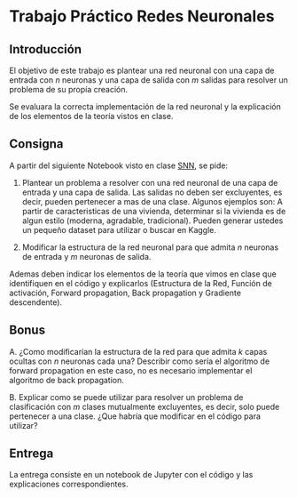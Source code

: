 # Trabajo Práctico Redes Neuronales

## Introducción

El objetivo de este trabajo es plantear una red neuronal con una capa de entrada con $n$ neuronas y una capa de salida con $m$ salidas para resolver un problema de su propía creación.

Se evaluara la correcta implementación de la red neuronal y la explicación de los elementos de la teoría vistos en clase.

## Consigna

A partir del siguiente Notebook visto en clase [SNN](https://github.com/IgnacioPardo/SNN/blob/main/SNN.ipynb), se pide:

1. Plantear un problema a resolver con una red neuronal de una capa de entrada y una capa de salida. Las salidas no deben ser excluyentes, es decir, pueden pertenecer a mas de una clase. Algunos ejemplos son: A partir de caracteristicas de una vivienda, determinar si la vivienda es de algun estilo (moderna, agradable, tradicional). Pueden generar ustedes un pequeño dataset para utilizar o buscar en Kaggle.

2. Modificar la estructura de la red neuronal para que admita $n$ neuronas de entrada y $m$ neuronas de salida.

Ademas deben indicar los elementos de la teoría que vimos en clase que identifiquen en el código y explicarlos (Estructura de la Red, Función de activación, Forward propagation, Back propagation y Gradiente descendente).

## Bonus

A. ¿Como modificarían la estructura de la red para que admita $k$ capas ocultas con $n$ neuronas cada una? Describir como sería el algoritmo de forward propagation en este caso, no es necesario implementar el algoritmo de back propagation.

B. Explicar como se puede utilizar para resolver un problema de clasificación con $m$ clases mutualmente excluyentes, es decir, solo puede pertenecer a una clase. ¿Que habría que modificar en el código para utilizar?

## Entrega

La entrega consiste en un notebook de Jupyter con el código y las explicaciones correspondientes.
